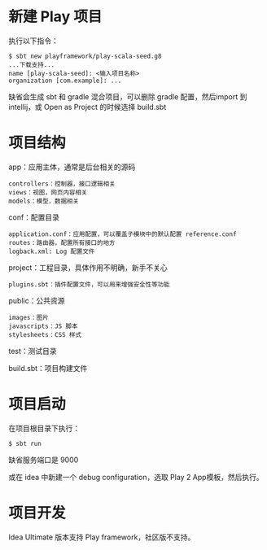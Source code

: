 # 新建 Play 项目

执行以下指令：
```
$ sbt new playframework/play-scala-seed.g8
...下载支持...
name [play-scala-seed]: <输入项目名称>
organization [com.example]: ...

```

缺省会生成 sbt 和 gradle 混合项目，可以删除 gradle 配置，然后import 到 intellij，或 Open as Project 的时候选择 build.sbt

# 项目结构

app：应用主体，通常是后台相关的源码
 
    controllers：控制器，接口逻辑相关
    views：视图，网页内容相关
    models：模型，数据相关

conf：配置目录

    application.conf：应用配置，可以覆盖子模块中的默认配置 reference.conf
    routes：路由器，配置所有接口的地方
    logback.xml: Log 配置文件

project：工程目录，具体作用不明确，新手不关心

    plugins.sbt：插件配置文件，可以用来增强安全性等功能

public：公共资源

    images：图片
    javascripts：JS 脚本
    stylesheets：CSS 样式

test：测试目录

build.sbt：项目构建文件

# 项目启动

在项目根目录下执行：
```
$ sbt run
```
缺省服务端口是 9000

或在 idea 中新建一个 debug configuration，选取 Play 2 App模板，然后执行。

# 项目开发

Idea Ultimate 版本支持 Play framework，社区版不支持。

